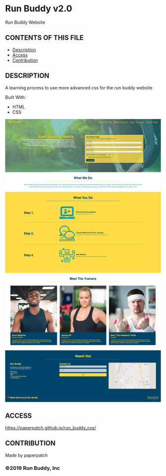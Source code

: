 # Run Buddy v2.0

Run Buddy Website

## CONTENTS OF THIS FILE

* [Description](#description)
* [Access](#access)
* [Contribution](#contribution)

## DESCRIPTION

A learning process to use more advanced css for the run buddy website

Built With:
- HTML
- CSS

![Alt text](./assets/images/run-buddy-advanced-css.png "run buddy website") 

## ACCESS
https://paperpatch.github.io/run_buddy_css/

## CONTRIBUTION
Made by paperpatch

### ©️2019 Run Buddy, Inc 
